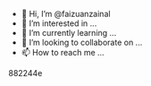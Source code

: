 - 👋 Hi, I’m @faizuanzainal
- 👀 I’m interested in ...
- 🌱 I’m currently learning ...
- 💞️ I’m looking to collaborate on ...
- 📫 How to reach me ...

<!---
faizuanzainal/faizuanzainal is a ✨ special ✨ repository because its `README.md` (this file) appears on your GitHub profile.
You can click the Preview link to take a look at your changes.
--->882244e

